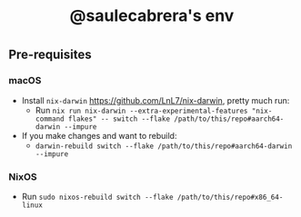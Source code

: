 <div align="center">
  <h1>@saulecabrera's env<h1>
</div>

## Pre-requisites

### macOS

* Install `nix-darwin` https://github.com/LnL7/nix-darwin, pretty much run:
  * Run `nix run nix-darwin --extra-experimental-features "nix-command flakes" -- switch --flake /path/to/this/repo#aarch64-darwin --impure`
* If you make changes and want to rebuild:
  * `darwin-rebuild switch --flake /path/to/this/repo#aarch64-darwin --impure`

### NixOS
* Run `sudo nixos-rebuild switch --flake /path/to/this/repo#x86_64-linux`
